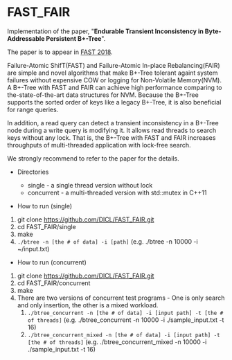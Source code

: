 # FAST_FAIR
Implementation of the paper, "__Endurable Transient Inconsistency in Byte-Addressable Persistent B+-Tree__".

The paper is to appear in [FAST 2018](https://www.usenix.org/conference/fast18).

Failure-Atomic ShifT(FAST) and Failure-Atomic In-place Rebalancing(FAIR) are simple and novel algorithms that make B+-Tree tolerant againt system failures without expensive COW or logging for Non-Volatile Memory(NVM).
A B+-Tree with FAST and FAIR can achieve high performance comparing to the-state-of-the-art data structures for NVM.
Because the B+-Tree supports the sorted order of keys like a legacy B+-Tree, it is also beneficial for range queries.

In addition, a read query can detect a transient inconsistency in a B+-Tree node during a write query is modifying it.
It allows read threads to search keys without any lock. That is, the B+-Tree with FAST and FAIR increases throughputs of multi-threaded application with lock-free search.

We strongly recommend to refer to the paper for the details.

* Directories 
  * single - a single thread version without lock
  * concurrent - a multi-threaded version with std::mutex in C++11

* How to run (single)
1. git clone https://github.com/DICL/FAST_FAIR.git
2. cd FAST_FAIR/single
3. make
4. `./btree -n [the # of data] -i [path]` (e.g. ./btree -n 10000 -i ~/input.txt)

* How to run (concurrent)
1. git clone https://github.com/DICL/FAST_FAIR.git
2. cd FAST_FAIR/concurrent
3. make
4. There are two versions of concurrent test programs - One is only search and only insertion, the other is a mixed workload.
    1. `./btree_concurrent -n [the # of data] -i [input path] -t [the # of threads]` (e.g. ./btree_concurrent -n 10000 -i ./sample_input.txt -t 16)
    2. `./btree_concurrent_mixed -n [the # of data] -i [input path] -t [the # of threads]` (e.g. ./btree_concurrent_mixed -n 10000 -i ./sample_input.txt -t 16)
